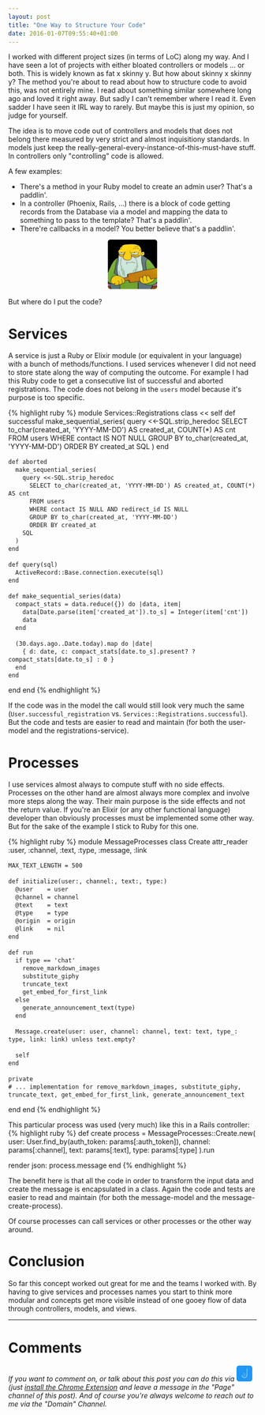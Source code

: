```yaml
---
layout: post
title: "One Way to Structure Your Code"
date: 2016-01-07T09:55:40+01:00
---
```


I worked with different project sizes (in terms of LoC) along my way. And I have seen a lot of projects with either bloated controllers or models ... or both.
This is widely known as fat x skinny y. But how about skinny x skinny y?
The method you're about to read about how to structure code to avoid this, was not entirely mine. I read about something similar somewhere long ago and loved it right away. 
But sadly I can't remember where I read it. Even sadder I have seen it IRL way to rarely. But maybe this is just my opinion, so judge for yourself.

The idea is to move code out of controllers and models that does not belong there measured by very strict and almost inquisitiony standards.
In models just keep the really-general-every-instance-of-this-must-have stuff. In controllers only "controlling" code is allowed.

A few examples:

- There's a method in your Ruby model to create an admin user? That's a paddlin'.
- In a controller (Phoenix, Rails, ...) there is a block of code getting records from the Database via a model and mapping the data to something to pass to the template? That's a paddlin'.
- There're callbacks in a model? You better believe that's a paddlin'.

<center><img src="/assets/paddlin.png" width="100" height="100" style="border-radius: 5px;" /></center>
 
 
But where do I put the code?

# Services

A service is just a Ruby or Elixir module (or equivalent in your language) with a bunch of methods/functions. I used services whenever I did not need to store state along the way of computing the outcome.
For example I had this Ruby code to get a consecutive list of successful and aborted registrations. 
The code does not belong in the `users` model because it's purpose is too specific.
 
{% highlight ruby %}
module Services::Registrations
  class << self
    def successful
      make_sequential_series(
        query <<-SQL.strip_heredoc
          SELECT to_char(created_at, 'YYYY-MM-DD') AS created_at, COUNT(*) AS cnt
          FROM users
          WHERE contact IS NOT NULL
          GROUP BY to_char(created_at, 'YYYY-MM-DD')
          ORDER BY created_at
        SQL
      )
    end

    def aborted
      make_sequential_series(
        query <<-SQL.strip_heredoc
          SELECT to_char(created_at, 'YYYY-MM-DD') AS created_at, COUNT(*) AS cnt
          FROM users
          WHERE contact IS NULL AND redirect_id IS NULL
          GROUP BY to_char(created_at, 'YYYY-MM-DD')
          ORDER BY created_at
        SQL
      )
    end

    def query(sql)
      ActiveRecord::Base.connection.execute(sql)
    end

    def make_sequential_series(data)
      compact_stats = data.reduce({}) do |data, item|
        data[Date.parse(item['created_at']).to_s] = Integer(item['cnt'])
        data
      end

      (30.days.ago..Date.today).map do |date|
        { d: date, c: compact_stats[date.to_s].present? ? compact_stats[date.to_s] : 0 }
      end
    end
  end
end
{% endhighlight %}

If the code was in the model the call would still look very much the same (`User.successful_registration` vs. `Services::Registrations.successful`). 
But the code and tests are easier to read and maintain (for both the user-model and the registrations-service).

# Processes

I use services almost always to compute stuff with no side effects. Processes on the other hand are almost always more complex and involve more steps along the way. Their main purpose is the side effects and not the return value.
If you're an Elixir (or any other functional language) developer than obviously processes must be implemented some other way. But for the sake of the example I stick to Ruby for this one. 
  
{% highlight ruby %}
module MessageProcesses
  class Create
    attr_reader :user, :channel, :text, :type, :message, :link

    MAX_TEXT_LENGTH = 500

    def initialize(user:, channel:, text:, type:)
      @user    = user
      @channel = channel
      @text    = text
      @type    = type
      @origin  = origin
      @link    = nil
    end

    def run
      if type == 'chat'
        remove_markdown_images
        substitute_giphy
        truncate_text
        get_embed_for_first_link
      else
        generate_announcement_text(type)
      end

      Message.create(user: user, channel: channel, text: text, type_: type, link: link) unless text.empty?

      self
    end

    private
    # ... implementation for remove_markdown_images, substitute_giphy, truncate_text, get_embed_for_first_link, generate_announcement_text
  end
end
{% endhighlight %}

This particular process was used (very much) like this in a Rails controller: 
{% highlight ruby %}
def create
  process = MessageProcesses::Create.new(
    user:    User.find_by(auth_token: params[:auth_token]),
    channel: params[:channel],
    text:    params[:text],
    type:    params[:type]
  ).run

  render json: process.message
end
{% endhighlight %}

The benefit here is that all the code in order to transform the input data and create the message is encapsulated in a class. Again the code and tests are easier to read and maintain (for both the message-model and the message-create-process).

Of course processes can call services or other processes or the other way around. 

# Conclusion

So far this concept worked out great for me and the teams I worked with. By having to give services and processes names you start to think more modular and concepts get more visible instead of one gooey flow of data through controllers, models, and views.

---

# Comments
_If you want to comment on, or talk about this post you can do this via [<img src="/assets/talk-about-jack.png" width="32" height="32" title="Talk About Jack" />](http://jack.chat) (just [install the Chrome Extension](https://chrome.google.com/webstore/detail/talk-about-jack/mfjhkijmchogjenmblohgkifnakapbhf) and leave a message in the "Page" channel of this post).
And of course you're always welcome to reach out to me via the "Domain" Channel._
